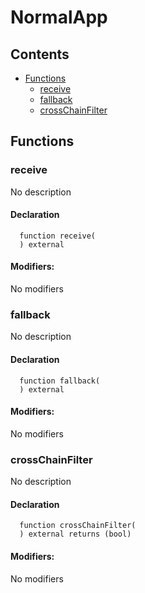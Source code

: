 # NormalApp





## Contents
<!-- START doctoc generated TOC please keep comment here to allow auto update -->
<!-- DON'T EDIT THIS SECTION, INSTEAD RE-RUN doctoc TO UPDATE -->

- [Functions](#functions)
  - [receive](#receive)
  - [fallback](#fallback)
  - [crossChainFilter](#crosschainfilter)

<!-- END doctoc generated TOC please keep comment here to allow auto update -->




## Functions

### receive
No description


#### Declaration
```solidity
  function receive(
  ) external
```

#### Modifiers:
No modifiers



### fallback
No description


#### Declaration
```solidity
  function fallback(
  ) external
```

#### Modifiers:
No modifiers



### crossChainFilter
No description


#### Declaration
```solidity
  function crossChainFilter(
  ) external returns (bool)
```

#### Modifiers:
No modifiers






